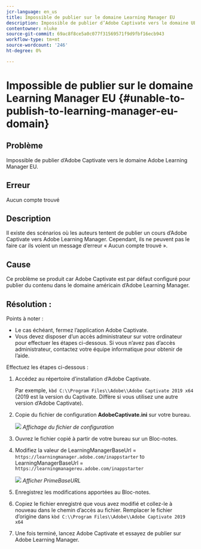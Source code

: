 ```yaml
---
jcr-language: en_us
title: Impossible de publier sur le domaine Learning Manager EU
description: Impossible de publier d’Adobe Captivate vers le domaine UE d’Adobe Learning Manager dans Adobe Learning Manager.
contentowner: nluke
source-git-commit: 69ac8f8ce5a0c077f31569571f9d9fbf16ecb943
workflow-type: tm+mt
source-wordcount: '246'
ht-degree: 0%

---
```




# Impossible de publier sur le domaine Learning Manager EU {#unable-to-publish-to-learning-manager-eu-domain}

## Problème

Impossible de publier d’Adobe Captivate vers le domaine Adobe Learning Manager EU.

## Erreur

Aucun compte trouvé

## Description

Il existe des scénarios où les auteurs tentent de publier un cours d’Adobe Captivate vers Adobe Learning Manager. Cependant, ils ne peuvent pas le faire car ils voient un message d’erreur « Aucun compte trouvé ».

## Cause

Ce problème se produit car Adobe Captivate est par défaut configuré pour publier du contenu dans le domaine américain d’Adobe Learning Manager.

## Résolution :

Points à noter :

* Le cas échéant, fermez l’application Adobe Captivate.
* Vous devez disposer d’un accès administrateur sur votre ordinateur pour effectuer les étapes ci-dessous. Si vous n’avez pas d’accès administrateur, contactez votre équipe informatique pour obtenir de l’aide.

Effectuez les étapes ci-dessous :

1. Accédez au répertoire d’installation d’Adobe Captivate.

   Par exemple,  `kbd C:\\Program Files\\Adobe\\Adobe Captivate 2019 x64` (2019 est la version du Captivate. Diffère si vous utilisez une autre version d’Adobe Captivate).

1. Copie du fichier de configuration **AdobeCaptivate.ini** sur votre bureau.

   ![](assets/cp-captivate.ini.png)
   *Affichage du fichier de configuration*

1. Ouvrez le fichier copié à partir de votre bureau sur un Bloc-notes.
1. Modifiez la valeur de LearningManagerBaseUrl = `https://learningmanager.adobe.com/inappstarter` to LearningManagerBaseUrl = `https://learningmanagereu.adobe.com/inappstarter`

   ![](assets/cp-primebaseurl.png)
   *Afficher PrimeBaseURL*

1. Enregistrez les modifications apportées au Bloc-notes.
1. Copiez le fichier enregistré que vous avez modifié et collez-le à nouveau dans le chemin d’accès au fichier. Remplacer le fichier d’origine dans  `kbd C:\\Program Files\\Adobe\\Adobe Captivate 2019 x64`
1. Une fois terminé, lancez Adobe Captivate et essayez de publier sur Adobe Learning Manager.
